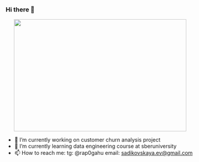 ### Hi there 👋
<p align="center">

  <img width="460" height="300" src="https://user-images.githubusercontent.com/45157446/161337980-87a1b2e4-99ea-4fc8-ab1e-faa61357b40d.gif">

</p>

- 🔭 I’m currently working on customer churn analysis project
- 🌱 I’m currently learning data engineering course at sberuniversity
- 📫 How to reach me: tg: @rap0gahu email: sadikovskaya.ev@gmail.com

